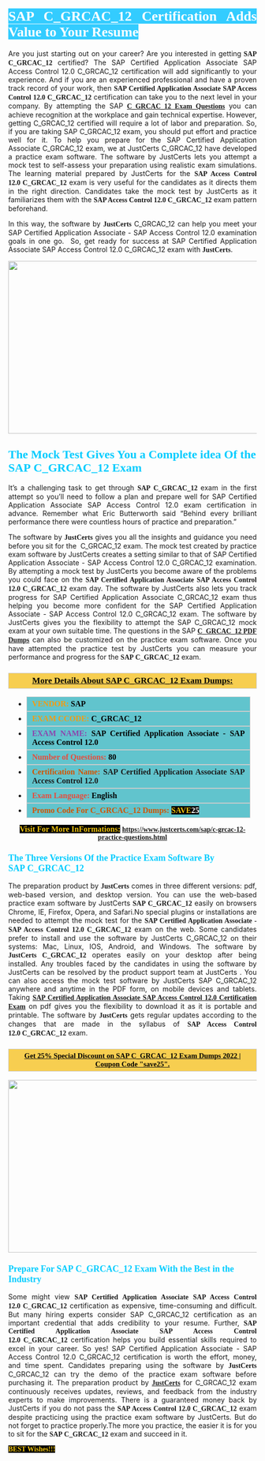 <h1 style="text-align: justify;"><span style="color:#ffffff;"><span style="font-family:Georgia,serif;"><strong><span style="background-color:#33ccff;">SAP C_GRCAC_12 Certification Adds Value to Your Resume</span></strong></span></span></h1>

<p style="text-align: justify;">Are you just starting out on your career? Are you interested in getting<span style="font-family:Georgia,serif;"><strong> SAP C_GRCAC_12</strong></span> certified? The SAP Certified Application Associate SAP Access Control 12.0 C_GRCAC_12 certification will add significantly to your experience. And if you are an experienced professional and have a proven track record of your work, then <span style="font-family:Georgia,serif;"><strong>SAP Certified Application Associate SAP Access Control 12.0 C_GRCAC_12</strong></span> certification can take you to the next level in your company. By attempting the SAP <span style="font-family:Georgia,serif;"><strong><a href="https://www.justcerts.com/sap/c-grcac-12-practice-questions.html">C_GRCAC_12 Exam Questions</a></strong></span> you can achieve recognition at the workplace and gain technical expertise. However, getting C_GRCAC_12 certified will require a lot of labor and preparation. So, if you are taking SAP C_GRCAC_12 exam, you should put effort and practice well for it. To help you prepare for the SAP Certified Application Associate C_GRCAC_12 exam, we at JustCerts C_GRCAC_12 have developed a practice exam software. The software by JustCerts lets you attempt a mock test to self-assess your preparation using realistic exam simulations. The learning material prepared by JustCerts for the <span style="font-family:Georgia,serif;"><strong>SAP Access Control 12.0 C_GRCAC_12</strong></span> exam is very useful for the candidates as it directs them in the right direction. Candidates take the mock test by JustCerts as it familiarizes them with the <span style="font-family:Georgia,serif;"><strong>SAP Access Control 12.0 C_GRCAC_12</strong></span> exam pattern beforehand.</p>

<p style="text-align: justify;">In this way, the software by <span style="font-size:14px;"><span style="font-family:Georgia,serif;"><strong>JustCerts</strong></span></span> C_GRCAC_12 can help you meet your SAP Certified Application Associate - SAP Access Control 12.0 examination goals in one go.  So, get ready for success at SAP Certified Application Associate SAP Access Control 12.0 C_GRCAC_12 exam with <span style="font-size:14px;"><span style="font-family:Georgia,serif;"><strong>JustCerts</strong></span></span>.</p>

<p style="text-align: center;"><a href="https://www.justcerts.com/sap/c-grcac-12-practice-questions.html"><img alt="" src="https://i.imgur.com/tWVNC2Y.jpg" style="width: 720px; height: 350px;" /></a></p>

<h2 style="margin-right:0in; margin-left:0in"><span style="color:#00ccff;"><span style="font-family:Georgia,serif;"><strong><span style="font-size:18pt">The Mock Test Gives You a Complete idea Of the SAP C_GRCAC_12 Exam</span></strong></span></span></h2>

<p style="text-align: justify;">It’s a challenging task to get through <span style="font-family:Georgia,serif;"><strong>SAP C_GRCAC_12 </strong></span>exam in the first attempt so you’ll need to follow a plan and prepare well for SAP Certified Application Associate SAP Access Control 12.0 exam certification in advance. Remember what Eric Butterworth said “Behind every brilliant performance there were countless hours of practice and preparation.”</p>

<p style="text-align: justify;">The software by <span style="font-size:14px;"><span style="font-family:Georgia,serif;"><strong>JustCerts</strong></span></span> gives you all the insights and guidance you need before you sit for the  C_GRCAC_12 exam. The mock test created by practice exam software by JustCerts creates a setting similar to that of SAP Certified Application Associate - SAP Access Control 12.0 C_GRCAC_12 examination. By attempting a mock test by JustCerts you become aware of the problems you could face on the <span style="font-family:Georgia,serif;"><strong>SAP Certified Application Associate SAP Access Control 12.0 C_GRCAC_12</strong></span> exam day. The software by JustCerts also lets you track progress for SAP Certified Application Associate C_GRCAC_12 exam thus helping you become more confident for the SAP Certified Application Associate - SAP Access Control 12.0 C_GRCAC_12 exam. The software by JustCerts gives you the flexibility to attempt the SAP C_GRCAC_12 mock exam at your own suitable time. The questions in the SAP <strong><span style="font-family:Georgia,serif;"><a href="https://www.justcerts.com/sap/c-grcac-12-practice-questions.html">C_GRCAC_12 PDF Dumps</a></span></strong> can also be customized on the practice exam software. Once you have attempted the practice test by JustCerts you can measure your performance and progress for the <span style="font-family:Georgia,serif;"><strong>SAP C_GRCAC_12</strong></span> exam.</p>

<h3 style="background: #f7ce50; border: 1px solid rgb(204, 204, 204); padding: 5px 10px; text-align: center;"><span style="font-family:Georgia,serif;"><u><u><span style="color:#000000;"><span style="font-size:11pt"><span style="line-height:normal"><b><span style="font-size:13.0pt"><span cambria="">More Details About SAP C_GRCAC_12 Exam Dumps:</span></span></b></span></span></span></u></u></span></h3>

<ul>
	<li style="margin:0cm 10pt">
	<div style="background:#61c4cd; border: 1px solid rgb(204, 204, 204); padding: 5px 10px; text-align: justify;"><span style="font-family:Georgia,serif;"><span style="font-size:11pt"><span style="line-height:normal"><b><span style="font-size:12.0pt"><span new="" roman="" times=""><span style="color:#f39c12;">VENDOR:</span> <span style="color:#000000;">SAP</span></span></span></b></span></span></span></div>
	</li>
	<li style="margin:0cm 10pt">
	<div style="background: #61c4cd; border: 1px solid rgb(204, 204, 204); padding: 5px 10px; text-align: justify;"><span style="font-family:Georgia,serif;"><span style="font-size:11pt"><span style="line-height:normal"><b><span style="font-size:12.0pt"><span new="" roman="" times=""><span style="color:#f39c12;">EXAM CCODE:</span> <span style="color:#000000;">C_GRCAC_12</span></span></span></b></span></span></span></div>
	</li>
	<li style="margin:0cm 10pt">
	<div style="background: #61c4cd; border: 1px solid rgb(204, 204, 204); padding: 5px 10px; text-align: justify;"><span style="font-family:Georgia,serif;"><span style="font-size:11pt"><span style="line-height:normal"><b><span style="font-size:12.0pt"><span new="" roman="" times=""><span style="color:#8e44ad;">EXAM NAME:</span> <span style="color:#000000;">SAP Certified Application Associate - SAP Access Control 12.0</span></span></span></b></span></span></span></div>
	</li>
	<li style="margin:0cm 10pt">
	<div style="background: #61c4cd; border: 1px solid rgb(204, 204, 204); padding: 5px 10px;"><span style="font-family:Georgia,serif;"><span style="font-size:11pt"><span style="line-height:normal"><b><span style="font-size:12.0pt"><span new="" roman="" times=""><span style="color:#e74c3c;">Number of Questions:</span><span style="color:#000000;"><span style="color:#f1c40f;"> </span>80</span></span></span></b></span></span></span></div>
	</li>
	<li style="margin:0cm 10pt">
	<div style="background: #61c4cd; border: 1px solid rgb(204, 204, 204); padding: 5px 10px; text-align: justify;"><span style="font-family:Georgia,serif;"><span style="font-size:11pt"><span style="line-height:normal"><b><span style="font-size:12.0pt"><span new="" roman="" times=""><span style="color:#d35400;">Certification Name:</span> SAP Certified Application Associate SAP Access Control 12.0</span></span></b></span></span></span></div>
	</li>
	<li style="margin:0cm 10pt">
	<div style="background: #61c4cd; border: 1px solid rgb(204, 204, 204); padding: 5px 10px; text-align: justify;"><span style="font-family:Georgia,serif;"><span style="font-size:11pt"><span style="line-height:normal"><b><span style="font-size:12.0pt"><span new="" roman="" times=""><span style="color:#e74c3c;">Exam Language:</span> <span style="color:#000000;">English</span></span></span></b></span></span></span></div>
	</li>
	<li style="margin:0cm 10pt">
	<div style="background: #61c4cd; border: 1px solid rgb(204, 204, 204); padding: 5px 10px;"><span style="font-family:Georgia,serif;"><span style="font-size:11pt"><span style="line-height:normal"><b><span style="font-size:12.0pt"><span new="" roman="" times=""><span style="color:#d35400;">Promo Code For C_GRCAC_12 Dumps:</span><span style="color:#f1c40f;"> <span style="background-color:#000000;">SAVE</span></span><span style="color:#ffffff;"><span style="background-color:#000000;">25</span></span></span></span></b></span></span></span></div>
	</li>
</ul>

<p style="text-align: center;"><span style="font-family:Georgia,serif;"><strong><span style="font-size:16px;"><span style="color:#f1c40f;"><span style="background-color:#000000;">Visit For More InFormations:</span></span></span> <a href="https://www.justcerts.com/sap/c-grcac-12-practice-questions.html">https://www.justcerts.com/sap/c-grcac-12-practice-questions.html</a></strong></span></p>

<h3 style="margin-right:0in; margin-left:0in"><span style="color:#00ccff;"><span style="font-family:Georgia,serif;"><strong><span style="font-size:13.5pt">The Three Versions Of the Practice Exam Software By SAP C_GRCAC_12</span></strong></span></span></h3>

<p style="text-align: justify;">The preparation product by <span style="font-size:14px;"><span style="font-family:Georgia,serif;"><strong>JustCerts</strong></span></span> comes in three different versions: pdf, web-based version, and desktop version. You can use the web-based practice exam software by JustCerts <span style="font-family:Georgia,serif;"><strong>SAP C_GRCAC_12</strong></span> easily on browsers Chrome, IE, Firefox, Opera, and Safari.No special plugins or installations are needed to attempt the mock test for the <span style="font-family:Georgia,serif;"><strong>SAP Certified Application Associate - SAP Access Control 12.0 C_GRCAC_12</strong></span> exam on the web. Some candidates prefer to install and use the software by JustCerts C_GRCAC_12 on their systems: Mac, Linux, IOS, Android, and Windows. The software by <span style="font-family:Georgia,serif;"><strong>JustCerts C_GRCAC_12</strong></span> operates easily on your desktop after being installed. Any troubles faced by the candidates in using the software by JustCerts can be resolved by the product support team at JustCerts . You can also access the mock test software by JustCerts SAP C_GRCAC_12 anywhere and anytime in the PDF form, on mobile devices and tablets. Taking <a href="https://www.justcerts.com/sap/sap-certified-application-associate-certification-exams.html"><span style="font-family:Georgia,serif;"><strong>SAP Certified Application Associate SAP Access Control 12.0 Certification Exam</strong></span></a> on pdf gives you the flexibility to download it as it is portable and printable. The software by <span style="font-size:14px;"><span style="font-family:Georgia,serif;"><strong>JustCerts</strong></span></span> gets regular updates according to the changes that are made in the syllabus of <span style="font-family:Georgia,serif;"><strong>SAP Access Control 12.0 C_GRCAC_12</strong></span> exam.</p>

<h3 style="background: rgb(247, 206, 80); border: 1px solid rgb(204, 204, 204); padding: 5px 10px; text-align: center;"><span style="font-family:Georgia,serif;"><u><span style="color:#000000;"><span style="font-size:11pt;"><span style="line-height:normal;"><b><span cambria="">Get 25% Special Discount on SAP C_GRCAC_12 Exam Dumps 2022 | Coupon Code "save25".</span></b></span></span></span></u></span></h3>

<p style="text-align: center;"><a href="https://www.justcerts.com/sap/c-grcac-12-practice-questions.html"><img alt="" src="https://i.imgur.com/fQyYzMS.jpg" style="width: 720px; height: 350px;" /></a></p>

<h3 style="margin-right:0in; margin-left:0in"><span style="color:#00ccff;"><span style="font-family:Georgia,serif;"><strong><span style="font-size:13.5pt">Prepare For SAP C_GRCAC_12 Exam With the Best in the Industry</span></strong></span></span></h3>

<p style="text-align: justify;">Some might view <span style="font-family:Georgia,serif;"><strong>SAP Certified Application Associate SAP Access Control 12.0 C_GRCAC_12</strong></span> certification as expensive, time-consuming and difficult. But many hiring experts consider SAP C_GRCAC_12 certification as an important credential that adds credibility to your resume. Further, <span style="font-family:Georgia,serif;"><strong>SAP Certified Application Associate SAP Access Control 12.0 C_GRCAC_12</strong></span> certification helps you build essential skills required to excel in your career. So yes! SAP Certified Application Associate - SAP Access Control 12.0 C_GRCAC_12 certification is worth the effort, money, and time spent. Candidates preparing using the software by <span style="font-size:14px;"><span style="font-family:Georgia,serif;"><strong>JustCerts</strong></span></span> C_GRCAC_12 can try the demo of the practice exam software before purchasing it. The preparation product by <a href="https://www.justcerts.com/"><span style="font-size:14px;"><span style="font-family:Georgia,serif;"><strong>JustCerts</strong></span></span></a> for C_GRCAC_12 exam continuously receives updates, reviews, and feedback from the industry experts to make improvements. There is a guaranteed money back by JustCerts if you do not pass the <span style="font-family:Georgia,serif;"><strong>SAP Access Control 12.0 C_GRCAC_12</strong></span> exam despite practicing using the practice exam software by JustCerts. But do not forget to practice properly.The more you practice, the easier it is for you to sit for the <span style="font-family:Georgia,serif;"><strong>SAP C_GRCAC_12</strong></span> exam and succeed in it.</p>

<p style="text-align: justify;"><span style="color:#f1c40f;"><span style="font-size:14px;"><span style="font-family:Georgia,serif;"><strong><span style="background-color:#000000;">BEST Wishes!!!</span></strong></span></span></span></p>
